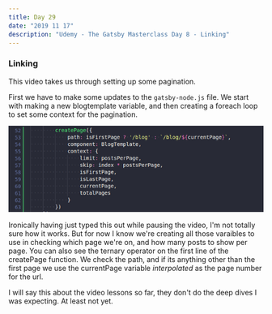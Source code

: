 ```yaml
---
title: Day 29
date: "2019 11 17"
description: "Udemy - The Gatsby Masterclass Day 8 - Linking"
---
```


### Linking 

This video takes us through setting up some pagination. 

First we have to make some updates to the `gatsby-node.js` file. We start with making a new blogtemplate variable, and then creating a foreach loop to set some context for the pagination.

![for each loop](/for-each-loop.png)

Ironically having just typed this out while pausing the video, I'm not totally sure how it works. But for now I know we're creating all those varaibles to use in checking which page we're on, and how many posts to show per page. You can also see the ternary operator on the first line of the createPage function. We check the path, and if its anything other than the first page we use the currentPage variable _interpolated_ as the page number for the url.

I will say this about the video lessons so far, they don't do the deep dives I was expecting. At least not yet.

